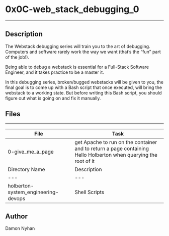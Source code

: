 # 0x0C-web_stack_debugging_0
---
## Description
The Webstack debugging series will train you to the art of debugging. Computers and software rarely work the way we want (that’s the “fun” part of the job!).

Being able to debug a webstack is essential for a Full-Stack Software Engineer, and it takes practice to be a master it.

In this debugging series, broken/bugged webstacks will be given to you, the final goal is to come up with a Bash script that once executed, will bring the webstack to a working state. But before writing this Bash script, you should figure out what is going on and fix it manually.
## Files
---
File|Task
---|---
0-give_me_a_page | get Apache to run on the container and to return a page containing Hello Holberton when querying the root of it
Directory Name | Description
---|---
holberton-system_engineering-devops | Shell Scripts
## Author
Damon Nyhan